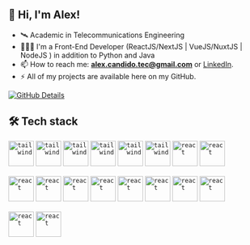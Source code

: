 ## 👋 Hi, I'm Alex! 

- 🛰️ Academic in Telecommunications Engineering
- 🧑🏻‍💻 I'm a Front-End Developer (ReactJS/NextJS | VueJS/NuxtJS | NodeJS ) in addition to Python and Java
- 📫 How to reach me: **alex.candido.tec@gmail.com** or [LinkedIn](https://www.linkedin.com/in/alexcndd/).
- ⚡️ All of my projects are available here on my GitHub.

[![GitHub Details](http://github-profile-summary-cards.vercel.app/api/cards/profile-details?username=alex-candido&theme=dracula)](https://github.com/vn7n24fzkq/github-profile-summary-cards) 

## 🛠 Tech stack

<code><img height="50" title="tailwind" src="https://skillicons.dev/icons?i=js" /></code>
<code><img height="50" title="tailwind" src="https://skillicons.dev/icons?i=ts" /></code>
<code><img height="50" title="tailwind" src="https://skillicons.dev/icons?i=html" /></code>
<code><img height="50" title="tailwind" src="https://skillicons.dev/icons?i=css" /></code>
<code><img height="50" title="tailwind" src="https://skillicons.dev/icons?i=sass" /></code>
<code><img height="50" title="tailwind" src="https://skillicons.dev/icons?i=tailwind" /></code>
<code><img height="50" title="react" src="https://skillicons.dev/icons?i=react" /></code>
<code><img height="50" title="react" src="https://skillicons.dev/icons?i=nextjs" /></code>
<br><br>
<code><img height="50" title="react" src="https://skillicons.dev/icons?i=vue" /></code>
<code><img height="50" title="react" src="https://skillicons.dev/icons?i=nuxtjs" /></code>
<code><img height="50" title="react" src="https://skillicons.dev/icons?i=nodejs" /></code>
<code><img height="50" title="react" src="https://skillicons.dev/icons?i=nestjs" /></code>
<code><img height="50" title="react" src="https://skillicons.dev/icons?i=jest" /></code>
<code><img height="50" title="react" src="https://skillicons.dev/icons?i=prisma" /></code>
<code><img height="50" title="react" src="https://skillicons.dev/icons?i=py" /></code>
<code><img height="50" title="react" src="https://skillicons.dev/icons?i=java" /></code>
<br><br>
<code><img height="50" title="react" src="https://skillicons.dev/icons?i=docker" /></code>
<code><img height="50" title="react" src="https://skillicons.dev/icons?i=figma" /></code>






